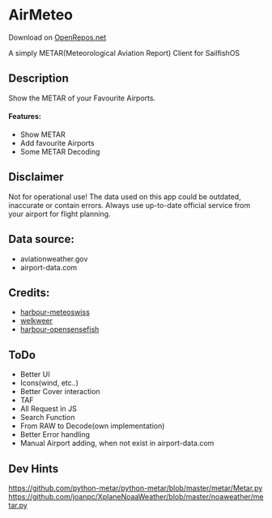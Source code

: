 # AirMeteo
Download on [OpenRepos.net](https://openrepos.net/content/bauidch/airmeteo)

A simply METAR(Meteorological Aviation Report) Client for SailfishOS

## Description
Show the METAR of your Favourite Airports.

#### Features:
- Show METAR
- Add favourite Airports
- Some METAR Decoding

## Disclaimer
Not for operational use! The data used on this app could be outdated, inaccurate or contain errors. Always use up-to-date official service from your airport for flight planning.

## Data source:
- aviationweather.gov
- airport-data.com

## Credits:
 - [harbour-meteoswiss](https://github.com/ichthyosaurus/harbour-meteoswiss)
 - [welkweer](https://openrepos.net/content/ade/welkweer)
 - [harbour-opensensefish](https://gitlab.com/nobodyinperson/harbour-opensensefish)

## ToDo
- Better UI
- Icons(wind, etc..)
- Better Cover interaction
- TAF
- All Request in JS
- Search Function
- From RAW to Decode(own implementation)
- Better Error handling
- Manual Airport adding, when not exist in airport-data.com

## Dev Hints
https://github.com/python-metar/python-metar/blob/master/metar/Metar.py
https://github.com/joanpc/XplaneNoaaWeather/blob/master/noaweather/metar.py
